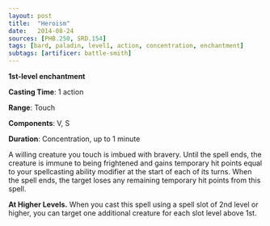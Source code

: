 ```yaml
---
layout: post
title:  "Heroism"
date:   2014-08-24
sources: [PHB.250, SRD.154]
tags: [bard, paladin, level1, action, concentration, enchantment]
subtags: [artificer: battle-smith]
---
```


**1st-level enchantment**

**Casting Time**: 1 action

**Range**: Touch

**Components**: V, S

**Duration**: Concentration, up to 1 minute

A willing creature you touch is imbued with bravery. Until the spell ends, the creature is immune to being frightened and gains temporary hit points equal to your spellcasting ability modifier at the start of each of its turns. When the spell ends, the target loses any remaining temporary hit points from this spell.

**At Higher Levels.** When you cast this spell using a spell slot of 2nd level or higher, you can target one additional creature for each slot level above 1st.


